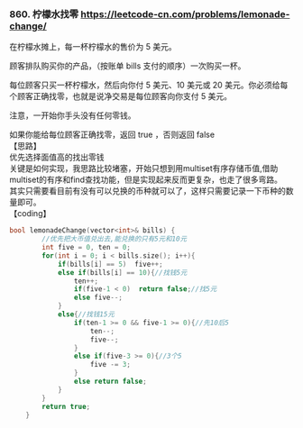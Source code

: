 ### 860. 柠檬水找零  https://leetcode-cn.com/problems/lemonade-change/

在柠檬水摊上，每一杯柠檬水的售价为 5 美元。

顾客排队购买你的产品，（按账单 bills 支付的顺序）一次购买一杯。

每位顾客只买一杯柠檬水，然后向你付 5 美元、10 美元或 20 美元。你必须给每个顾客正确找零，也就是说净交易是每位顾客向你支付 5 美元。

注意，一开始你手头没有任何零钱。

如果你能给每位顾客正确找零，返回 true ，否则返回 false   
【思路】  
优先选择面值高的找出零钱  
关键是如何实现，我思路比较堵塞，开始只想到用multiset有序存储币值,借助multiset的有序和find查找功能，但是实现起来反而更复杂，也走了很多弯路。  
其实只需要看目前有没有可以兑换的币种就可以了，这样只需要记录一下币种的数量即可。  
【coding】  
```c++
bool lemonadeChange(vector<int>& bills) {
        //优先把大币值兑出去,能兑换的只有5元和10元
        int five = 0, ten = 0;
        for(int i = 0; i < bills.size(); i++){
            if(bills[i] == 5)  five++;
            else if(bills[i] == 10){//找钱5元
                ten++;
                if(five-1 < 0)  return false;//找5元
                else five--;
            } 
            else{//找钱15元
                if(ten-1 >= 0 && five-1 >= 0){//先10后5
                    ten--;
                    five--;
                }
                else if(five-3 >= 0){//3个5
                    five -= 3;
                }   
                else return false;
            } 
        }
        return true;
    }
```

